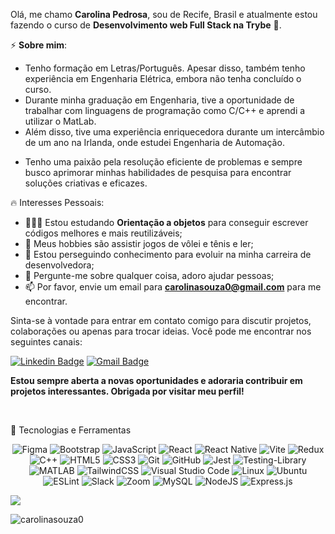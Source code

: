 Olá, me chamo **Carolina Pedrosa**, sou de Recife, Brasil e atualmente estou fazendo o curso de **Desenvolvimento web Full Stack na Trybe** 🚀. 

⚡️ **Sobre mim**:

- Tenho formação em Letras/Português. Apesar disso, também tenho experiência em Engenharia Elétrica, embora não tenha concluído o curso.
- Durante minha graduação em Engenharia, tive a oportunidade de trabalhar com linguagens de programação como C/C++ e aprendi a utilizar o MatLab.
- Além disso, tive uma experiência enriquecedora durante um intercâmbio de um ano na Irlanda, onde estudei Engenharia de Automação.</p>
- Tenho uma paixão pela resolução eficiente de problemas e sempre busco aprimorar minhas habilidades de pesquisa para encontrar soluções criativas e eficazes.

🔥 Interesses Pessoais:

- 👨🏽‍💻 Estou estudando **Orientação a objetos** para conseguir escrever códigos melhores e mais reutilizáveis;
- 🤔 Meus hobbies são assistir jogos de vôlei e tênis e ler;
- 💼 Estou perseguindo conhecimento para evoluir na minha carreira de desenvolvedora;
- 💬 Pergunte-me sobre qualquer coisa, adoro ajudar pessoas;
- 📫 Por favor, envie um email para **carolinasouza0@gmail.com** para me encontrar.

<p>Sinta-se à vontade para entrar em contato comigo para discutir projetos, colaborações ou apenas para trocar ideias. Você pode me encontrar nos seguintes canais:</p>

[![Linkedin Badge](https://img.shields.io/badge/-carolinapedrosadev-blue?style=flat-square&logo=Linkedin&logoColor=white&link=https://www.linkedin.com/in/carolina-pedrosa-dev/)](https://www.linkedin.com/in/carolina-pedrosa-dev/)
[![Gmail Badge](https://img.shields.io/badge/-carolinasouza0@gmail.com-c14438?style=flat-square&logo=Gmail&logoColor=white&link=mailto:carolinasouza0@gmail.com)](mailto:carolinasouza0@gmail.com)

**Estou sempre aberta a novas oportunidades e adoraria contribuir em projetos interessantes. Obrigada por visitar meu perfil!**

<br>

<p align="left">🚀 Tecnologias e Ferramentas</p>

<div align='center' width={24}>
  
  <p> 
    
  ![Figma](https://img.shields.io/badge/figma-%23F24E1E.svg?style=for-the-badge&logo=figma&logoColor=white)
  ![Bootstrap](https://img.shields.io/badge/bootstrap-%238511FA.svg?style=for-the-badge&logo=bootstrap&logoColor=white)
  ![JavaScript](https://img.shields.io/badge/javascript-%23323330.svg?style=for-the-badge&logo=javascript&logoColor=%23F7DF1E)
  ![React](https://img.shields.io/badge/react-%2320232a.svg?style=for-the-badge&logo=react&logoColor=%2361DAFB)
  ![React Native](https://img.shields.io/badge/React-Native-000?style=for-the-badge&logo=React-Native)
  ![Vite](https://img.shields.io/badge/vite-%23646CFF.svg?style=for-the-badge&logo=vite&logoColor=white)
  ![Redux](https://img.shields.io/badge/redux-%23593d88.svg?style=for-the-badge&logo=redux&logoColor=white)
  ![C++](https://img.shields.io/badge/c++-%2300599C.svg?style=for-the-badge&logo=c%2B%2B&logoColor=white)
  ![HTML5](https://img.shields.io/badge/html5-%23E34F26.svg?style=for-the-badge&logo=html5&logoColor=white)
  ![CSS3](https://img.shields.io/badge/css3-%231572B6.svg?style=for-the-badge&logo=css3&logoColor=white)
  ![Git](https://img.shields.io/badge/git-%23F05033.svg?style=for-the-badge&logo=git&logoColor=white)
  ![GitHub](https://img.shields.io/badge/github-%23121011.svg?style=for-the-badge&logo=github&logoColor=white)
  ![Jest](https://img.shields.io/badge/-jest-%23C21325?style=for-the-badge&logo=jest&logoColor=white)
  ![Testing-Library](https://img.shields.io/badge/-TestingLibrary-%23E33332?style=for-the-badge&logo=testing-library&logoColor=white)
  <img alt="MATLAB" src="https://img.shields.io/badge/-MATLAB-0076A8?style=flat-square&logo=Mathworks&logoColor=white">
  ![TailwindCSS](https://img.shields.io/badge/tailwindcss-%2338B2AC.svg?style=for-the-badge&logo=tailwind-css&logoColor=white)
  ![Visual Studio Code](https://img.shields.io/badge/Visual%20Studio%20Code-0078d7.svg?style=for-the-badge&logo=visual-studio-code&logoColor=white)
  ![Linux](https://img.shields.io/badge/Linux-FCC624?style=for-the-badge&logo=linux&logoColor=black)
  ![Ubuntu](https://img.shields.io/badge/Ubuntu-E95420?style=for-the-badge&logo=ubuntu&logoColor=white)
  ![ESLint](https://img.shields.io/badge/ESLint-4B3263?style=for-the-badge&logo=eslint&logoColor=white)
  ![Slack](https://img.shields.io/badge/Slack-4A154B?style=for-the-badge&logo=slack&logoColor=white)
  ![Zoom](https://img.shields.io/badge/Zoom-2D8CFF?style=for-the-badge&logo=zoom&logoColor=white)
  ![MySQL](https://img.shields.io/badge/mysql-%2300f.svg?style=for-the-badge&logo=mysql&logoColor=white)
  ![NodeJS](https://img.shields.io/badge/node.js-6DA55F?style=for-the-badge&logo=node.js&logoColor=white)
  ![Express.js](https://img.shields.io/badge/express.js-%23404d59.svg?style=for-the-badge&logo=express&logoColor=%2361DAFB)

  </p>
</div>

<picture>
  <source
    srcset="https://github-profile-summary-cards.vercel.app/api/cards/profile-details?username=carolinasouza0&theme=github_dark"
    media="(prefers-color-scheme: dark)"
  />
  <source
    srcset="https://github-profile-summary-cards.vercel.app/api/cards/profile-details?username=carolinasouza0&theme=github"
    media="(prefers-color-scheme: light), (prefers-color-scheme: no-preference)"
  />
  <img src="https://github-readme-stats.vercel.app/api?username=anuraghazra&show_icons=true" />
</picture>

<p align="left"> <img src="https://komarev.com/ghpvc/?username=carolinasouza0" alt="carolinasouza0" /> </p>

